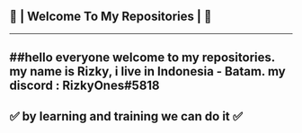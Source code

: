 ## 👋 | Welcome To My Repositories | 👋
---
##hello everyone welcome to my repositories. my name is Rizky, i live in Indonesia - Batam.
my discord : RizkyOnes#5818
---
## ✅ by learning and training we can do it ✅
